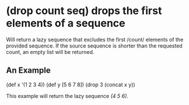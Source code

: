 # (drop count seq) drops the first elements of a sequence
Will return a lazy sequence that excludes the first /count/ elements of the provided sequence. If the source sequence is shorter than the requested count, an empty list will be returned.

## An Example

  (def x '(1 2 3 4))
  (def y [5 6 7 8])
  (drop 3 (concat x y))

This example will return the lazy sequence _(4 5 6)_.
